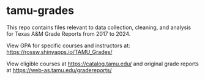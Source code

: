 # tamu-grades
This repo contains files relevant to data collection, cleaning, and analysis for Texas A&M Grade Reports from 2017 to 2024.

View GPA for specific courses and instructors at: https://rossw.shinyapps.io/TAMU_Grades/

View eligible courses at https://catalog.tamu.edu/ and original grade reports at https://web-as.tamu.edu/gradereports/

